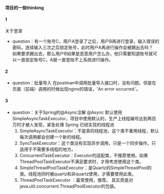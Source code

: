 **项目的一些thinking**
#### 1
关于登录
* question：有一个账号C，用户A登录了之后，用户B再进行登录，输入错误的密码，连续输入三次之后锁定账号，此时用户A再进行操作会被踢出去吗？  
如果要求踢出去，那么用户B如果是恶意用户怎么办，他只需要知道账号就可以一直锁定账号C，A就一直登陆不上系统进行操作。

#### 2
* question：批量导入
  在postman中调用批量导入接口时，没有问题。但是在页面（前端）调用的时候出现nginx的错误，'An error occurred.'。

#### 3
* question：关于Spring的@Async注解
  @Async 默认使用SimpleAsyncTaskExecutor，项目中使用默认的，生产上线程编号达到两百万时才被人发现，紧急处理
  Spring 已经实现的线程池
  1. SimpleAsyncTaskExecutor：不是真的线程池，这个类不重用线程，默认每次调用都会创建一个新的线程。
  2. SyncTaskExecutor：这个类没有实现异步调用，只是一个同步操作。只适用于不需要多线程的地方。
  3. ConcurrentTaskExecutor：Executor的适配类，不推荐使用。如果ThreadPoolTaskExecutor不满足要求时，才用考虑使用这个类。
  4. SimpleThreadPoolTaskExecutor：是Quartz的SimpleThreadPool的类。线程池同时被quartz和非quartz使用，才需要使用此类。
  5. ThreadPoolTaskExecutor ：最常使用，推荐。 其实质是对java.util.concurrent.ThreadPoolExecutor的包装。
